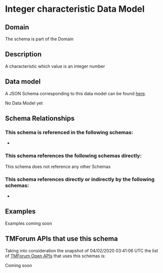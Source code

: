 # Integer characteristic Data Model

## Domain

The  schema is part of the  Domain

## Description

A characteristic which value is an integer number

## Data model

A JSON Schema corresponding to this data model can be found
[here](https://github.com/tmforum-rand/schemas/blob/candidates/Common/IntegerCharacteristic.schema.json).

No Data Model yet

## Schema Relationships

### This schema is referenced in the following schemas:

-

### This schema references the following schemas directly:

This schema does not reference any other Schemas

### This schema references directly or indirectly by the following schemas:

-



## Examples

Examples coming soon

## TMForum APIs that use this schema

Taking into consideration the snapshot of 04/02/2020 03:41:06 UTC the list of [TMForum Open APIs](https://www.tmforum.org/open-apis/) that uses this schemas is:

Coming soon